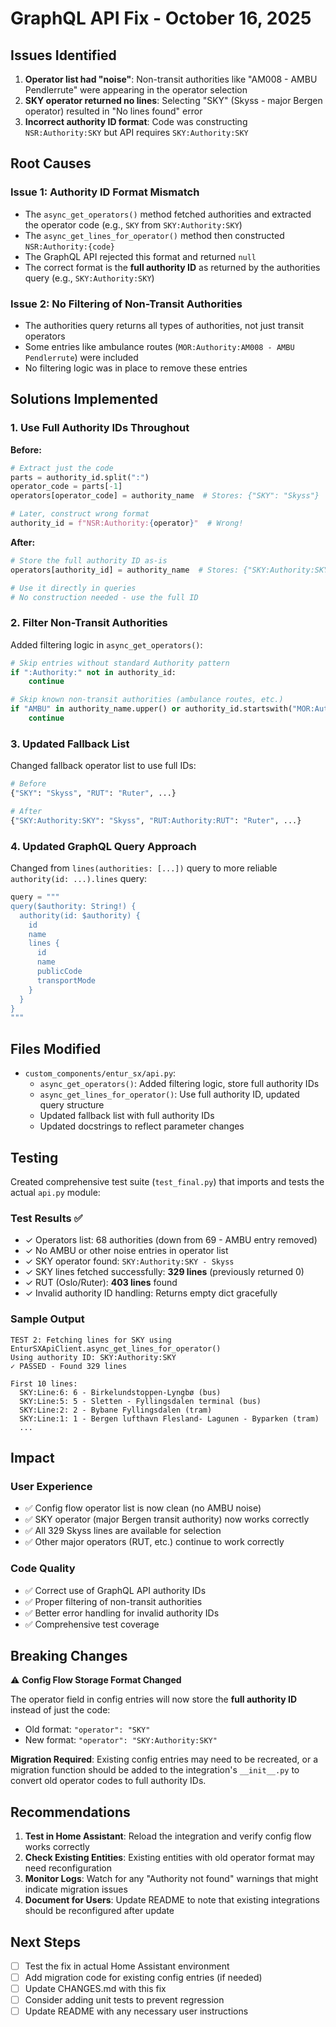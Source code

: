 # GraphQL API Fix - October 16, 2025

## Issues Identified

1. **Operator list had "noise"**: Non-transit authorities like "AM008 - AMBU Pendlerrute" were appearing in the operator selection
2. **SKY operator returned no lines**: Selecting "SKY" (Skyss - major Bergen operator) resulted in "No lines found" error
3. **Incorrect authority ID format**: Code was constructing `NSR:Authority:SKY` but API requires `SKY:Authority:SKY`

## Root Causes

### Issue 1: Authority ID Format Mismatch
- The `async_get_operators()` method fetched authorities and extracted the operator code (e.g., `SKY` from `SKY:Authority:SKY`)
- The `async_get_lines_for_operator()` method then constructed `NSR:Authority:{code}` 
- The GraphQL API rejected this format and returned `null`
- The correct format is the **full authority ID** as returned by the authorities query (e.g., `SKY:Authority:SKY`)

### Issue 2: No Filtering of Non-Transit Authorities
- The authorities query returns all types of authorities, not just transit operators
- Some entries like ambulance routes (`MOR:Authority:AM008 - AMBU Pendlerrute`) were included
- No filtering logic was in place to remove these entries

## Solutions Implemented

### 1. Use Full Authority IDs Throughout

**Before:**
```python
# Extract just the code
parts = authority_id.split(":")
operator_code = parts[-1]
operators[operator_code] = authority_name  # Stores: {"SKY": "Skyss"}

# Later, construct wrong format
authority_id = f"NSR:Authority:{operator}"  # Wrong!
```

**After:**
```python
# Store the full authority ID as-is
operators[authority_id] = authority_name  # Stores: {"SKY:Authority:SKY": "Skyss"}

# Use it directly in queries
# No construction needed - use the full ID
```

### 2. Filter Non-Transit Authorities

Added filtering logic in `async_get_operators()`:

```python
# Skip entries without standard Authority pattern
if ":Authority:" not in authority_id:
    continue

# Skip known non-transit authorities (ambulance routes, etc.)
if "AMBU" in authority_name.upper() or authority_id.startswith("MOR:Authority:AM"):
    continue
```

### 3. Updated Fallback List

Changed fallback operator list to use full IDs:

```python
# Before
{"SKY": "Skyss", "RUT": "Ruter", ...}

# After
{"SKY:Authority:SKY": "Skyss", "RUT:Authority:RUT": "Ruter", ...}
```

### 4. Updated GraphQL Query Approach

Changed from `lines(authorities: [...])` query to more reliable `authority(id: ...).lines` query:

```python
query = """
query($authority: String!) {
  authority(id: $authority) {
    id
    name
    lines {
      id
      name
      publicCode
      transportMode
    }
  }
}
"""
```

## Files Modified

- `custom_components/entur_sx/api.py`:
  - `async_get_operators()`: Added filtering logic, store full authority IDs
  - `async_get_lines_for_operator()`: Use full authority ID, updated query structure
  - Updated fallback list with full authority IDs
  - Updated docstrings to reflect parameter changes

## Testing

Created comprehensive test suite (`test_final.py`) that imports and tests the actual `api.py` module:

### Test Results ✅
- ✓ Operators list: 68 authorities (down from 69 - AMBU entry removed)
- ✓ No AMBU or other noise entries in operator list
- ✓ SKY operator found: `SKY:Authority:SKY - Skyss`
- ✓ SKY lines fetched successfully: **329 lines** (previously returned 0)
- ✓ RUT (Oslo/Ruter): **403 lines** found
- ✓ Invalid authority ID handling: Returns empty dict gracefully

### Sample Output
```
TEST 2: Fetching lines for SKY using EnturSXApiClient.async_get_lines_for_operator()
Using authority ID: SKY:Authority:SKY
✓ PASSED - Found 329 lines

First 10 lines:
  SKY:Line:6: 6 - Birkelundstoppen-Lyngbø (bus)
  SKY:Line:5: 5 - Sletten - Fyllingsdalen terminal (bus)
  SKY:Line:2: 2 - Bybane Fyllingsdalen (tram)
  SKY:Line:1: 1 - Bergen lufthavn Flesland- Lagunen - Byparken (tram)
  ...
```

## Impact

### User Experience
- ✅ Config flow operator list is now clean (no AMBU noise)
- ✅ SKY operator (major Bergen transit authority) now works correctly
- ✅ All 329 Skyss lines are available for selection
- ✅ Other major operators (RUT, etc.) continue to work correctly

### Code Quality
- ✅ Correct use of GraphQL API authority IDs
- ✅ Proper filtering of non-transit authorities
- ✅ Better error handling for invalid authority IDs
- ✅ Comprehensive test coverage

## Breaking Changes

⚠️ **Config Flow Storage Format Changed**

The operator field in config entries will now store the **full authority ID** instead of just the code:

- Old format: `"operator": "SKY"`
- New format: `"operator": "SKY:Authority:SKY"`

**Migration Required**: Existing config entries may need to be recreated, or a migration function should be added to the integration's `__init__.py` to convert old operator codes to full authority IDs.

## Recommendations

1. **Test in Home Assistant**: Reload the integration and verify config flow works correctly
2. **Check Existing Entities**: Existing entities with old operator format may need reconfiguration
3. **Monitor Logs**: Watch for any "Authority not found" warnings that might indicate migration issues
4. **Document for Users**: Update README to note that existing integrations should be reconfigured after update

## Next Steps

- [ ] Test the fix in actual Home Assistant environment
- [ ] Add migration code for existing config entries (if needed)
- [ ] Update CHANGES.md with this fix
- [ ] Consider adding unit tests to prevent regression
- [ ] Update README with any necessary user instructions

